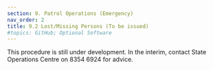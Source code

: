 ```yaml
---
section: 9. Patrol Operations (Emergency)
nav_order: 2
title: 9.2 Lost/Missing Persons (To be issued)
#topics: GitHub; Optional Software
---
```


This procedure is still under development. In the interim, contact State Operations Centre on 8354 6924 for advice.